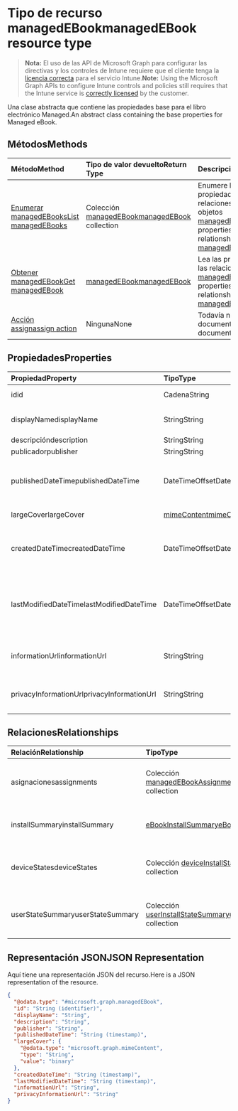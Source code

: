 # <a name="managedebook-resource-type"></a><span data-ttu-id="a53fd-101">Tipo de recurso managedEBook</span><span class="sxs-lookup"><span data-stu-id="a53fd-101">managedEBook resource type</span></span>

> <span data-ttu-id="a53fd-102">**Nota:** El uso de las API de Microsoft Graph para configurar las directivas y los controles de Intune requiere que el cliente tenga la [licencia correcta](https://go.microsoft.com/fwlink/?linkid=839381) para el servicio Intune.</span><span class="sxs-lookup"><span data-stu-id="a53fd-102">**Note:** Using the Microsoft Graph APIs to configure Intune controls and policies still requires that the Intune service is [correctly licensed](https://go.microsoft.com/fwlink/?linkid=839381) by the customer.</span></span>

<span data-ttu-id="a53fd-103">Una clase abstracta que contiene las propiedades base para el libro electrónico Managed.</span><span class="sxs-lookup"><span data-stu-id="a53fd-103">An abstract class containing the base properties for Managed eBook.</span></span>
## <a name="methods"></a><span data-ttu-id="a53fd-104">Métodos</span><span class="sxs-lookup"><span data-stu-id="a53fd-104">Methods</span></span>
|<span data-ttu-id="a53fd-105">Método</span><span class="sxs-lookup"><span data-stu-id="a53fd-105">Method</span></span>|<span data-ttu-id="a53fd-106">Tipo de valor devuelto</span><span class="sxs-lookup"><span data-stu-id="a53fd-106">Return Type</span></span>|<span data-ttu-id="a53fd-107">Descripción</span><span class="sxs-lookup"><span data-stu-id="a53fd-107">Description</span></span>|
|:---|:---|:---|
|[<span data-ttu-id="a53fd-108">Enumerar managedEBooks</span><span class="sxs-lookup"><span data-stu-id="a53fd-108">List managedEBooks</span></span>](../api/intune_books_managedebook_list.md)|<span data-ttu-id="a53fd-109">Colección [managedEBook](../resources/intune_books_managedebook.md)</span><span class="sxs-lookup"><span data-stu-id="a53fd-109">[managedEBook](../resources/intune_books_managedebook.md) collection</span></span>|<span data-ttu-id="a53fd-110">Enumere las propiedades y las relaciones de los objetos [managedEBook](../resources/intune_books_managedebook.md).</span><span class="sxs-lookup"><span data-stu-id="a53fd-110">List properties and relationships of the [managedEBook](../resources/intune_books_managedebook.md) objects.</span></span>|
|[<span data-ttu-id="a53fd-111">Obtener managedEBook</span><span class="sxs-lookup"><span data-stu-id="a53fd-111">Get managedEBook</span></span>](../api/intune_books_managedebook_get.md)|[<span data-ttu-id="a53fd-112">managedEBook</span><span class="sxs-lookup"><span data-stu-id="a53fd-112">managedEBook</span></span>](../resources/intune_books_managedebook.md)|<span data-ttu-id="a53fd-113">Lea las propiedades y las relaciones del objeto [managedEBook](../resources/intune_books_managedebook.md).</span><span class="sxs-lookup"><span data-stu-id="a53fd-113">Read properties and relationships of the [managedEBook](../resources/intune_books_managedebook.md) object.</span></span>|
|[<span data-ttu-id="a53fd-114">Acción assign</span><span class="sxs-lookup"><span data-stu-id="a53fd-114">assign action</span></span>](../api/intune_books_managedebook_assign.md)|<span data-ttu-id="a53fd-115">Ninguna</span><span class="sxs-lookup"><span data-stu-id="a53fd-115">None</span></span>|<span data-ttu-id="a53fd-116">Todavía no documentado</span><span class="sxs-lookup"><span data-stu-id="a53fd-116">Not yet documented</span></span>|

## <a name="properties"></a><span data-ttu-id="a53fd-117">Propiedades</span><span class="sxs-lookup"><span data-stu-id="a53fd-117">Properties</span></span>
|<span data-ttu-id="a53fd-118">Propiedad</span><span class="sxs-lookup"><span data-stu-id="a53fd-118">Property</span></span>|<span data-ttu-id="a53fd-119">Tipo</span><span class="sxs-lookup"><span data-stu-id="a53fd-119">Type</span></span>|<span data-ttu-id="a53fd-120">Descripción</span><span class="sxs-lookup"><span data-stu-id="a53fd-120">Description</span></span>|
|:---|:---|:---|
|<span data-ttu-id="a53fd-121">id</span><span class="sxs-lookup"><span data-stu-id="a53fd-121">id</span></span>|<span data-ttu-id="a53fd-122">Cadena</span><span class="sxs-lookup"><span data-stu-id="a53fd-122">String</span></span>|<span data-ttu-id="a53fd-123">Clave de la entidad.</span><span class="sxs-lookup"><span data-stu-id="a53fd-123">Key of the entity.</span></span>|
|<span data-ttu-id="a53fd-124">displayName</span><span class="sxs-lookup"><span data-stu-id="a53fd-124">displayName</span></span>|<span data-ttu-id="a53fd-125">String</span><span class="sxs-lookup"><span data-stu-id="a53fd-125">String</span></span>|<span data-ttu-id="a53fd-126">Nombre del libro electrónico</span><span class="sxs-lookup"><span data-stu-id="a53fd-126">Name of the eBook.</span></span>|
|<span data-ttu-id="a53fd-127">descripción</span><span class="sxs-lookup"><span data-stu-id="a53fd-127">description</span></span>|<span data-ttu-id="a53fd-128">String</span><span class="sxs-lookup"><span data-stu-id="a53fd-128">String</span></span>|<span data-ttu-id="a53fd-129">Descripción.</span><span class="sxs-lookup"><span data-stu-id="a53fd-129">Description.</span></span>|
|<span data-ttu-id="a53fd-130">publicador</span><span class="sxs-lookup"><span data-stu-id="a53fd-130">publisher</span></span>|<span data-ttu-id="a53fd-131">String</span><span class="sxs-lookup"><span data-stu-id="a53fd-131">String</span></span>|<span data-ttu-id="a53fd-132">Publicador.</span><span class="sxs-lookup"><span data-stu-id="a53fd-132">Publisher.</span></span>|
|<span data-ttu-id="a53fd-133">publishedDateTime</span><span class="sxs-lookup"><span data-stu-id="a53fd-133">publishedDateTime</span></span>|<span data-ttu-id="a53fd-134">DateTimeOffset</span><span class="sxs-lookup"><span data-stu-id="a53fd-134">DateTimeOffset</span></span>|<span data-ttu-id="a53fd-135">La fecha y la hora en que se publicó el libro electrónico.</span><span class="sxs-lookup"><span data-stu-id="a53fd-135">The date and time when the eBook was published.</span></span>|
|<span data-ttu-id="a53fd-136">largeCover</span><span class="sxs-lookup"><span data-stu-id="a53fd-136">largeCover</span></span>|[<span data-ttu-id="a53fd-137">mimeContent</span><span class="sxs-lookup"><span data-stu-id="a53fd-137">mimeContent</span></span>](../resources/intune_shared_mimecontent.md)|<span data-ttu-id="a53fd-138">Cubierta de libro.</span><span class="sxs-lookup"><span data-stu-id="a53fd-138">Book cover.</span></span>|
|<span data-ttu-id="a53fd-139">createdDateTime</span><span class="sxs-lookup"><span data-stu-id="a53fd-139">createdDateTime</span></span>|<span data-ttu-id="a53fd-140">DateTimeOffset</span><span class="sxs-lookup"><span data-stu-id="a53fd-140">DateTimeOffset</span></span>|<span data-ttu-id="a53fd-141">La fecha y la hora en que se creó el archivo del libro electrónico.</span><span class="sxs-lookup"><span data-stu-id="a53fd-141">The date and time when the eBook file was created.</span></span>|
|<span data-ttu-id="a53fd-142">lastModifiedDateTime</span><span class="sxs-lookup"><span data-stu-id="a53fd-142">lastModifiedDateTime</span></span>|<span data-ttu-id="a53fd-143">DateTimeOffset</span><span class="sxs-lookup"><span data-stu-id="a53fd-143">DateTimeOffset</span></span>|<span data-ttu-id="a53fd-144">La fecha y la hora en que se modificó por última vez el libro electrónico.</span><span class="sxs-lookup"><span data-stu-id="a53fd-144">The date and time when the eBook was last modified.</span></span>|
|<span data-ttu-id="a53fd-145">informationUrl</span><span class="sxs-lookup"><span data-stu-id="a53fd-145">informationUrl</span></span>|<span data-ttu-id="a53fd-146">String</span><span class="sxs-lookup"><span data-stu-id="a53fd-146">String</span></span>|<span data-ttu-id="a53fd-147">La dirección URL para obtener más información.</span><span class="sxs-lookup"><span data-stu-id="a53fd-147">The more information Url.</span></span>|
|<span data-ttu-id="a53fd-148">privacyInformationUrl</span><span class="sxs-lookup"><span data-stu-id="a53fd-148">privacyInformationUrl</span></span>|<span data-ttu-id="a53fd-149">String</span><span class="sxs-lookup"><span data-stu-id="a53fd-149">String</span></span>|<span data-ttu-id="a53fd-150">La dirección URL de la declaración de privacidad.</span><span class="sxs-lookup"><span data-stu-id="a53fd-150">The privacy statement Url.</span></span>|

## <a name="relationships"></a><span data-ttu-id="a53fd-151">Relaciones</span><span class="sxs-lookup"><span data-stu-id="a53fd-151">Relationships</span></span>
|<span data-ttu-id="a53fd-152">Relación</span><span class="sxs-lookup"><span data-stu-id="a53fd-152">Relationship</span></span>|<span data-ttu-id="a53fd-153">Tipo</span><span class="sxs-lookup"><span data-stu-id="a53fd-153">Type</span></span>|<span data-ttu-id="a53fd-154">Descripción</span><span class="sxs-lookup"><span data-stu-id="a53fd-154">Description</span></span>|
|:---|:---|:---|
|<span data-ttu-id="a53fd-155">asignaciones</span><span class="sxs-lookup"><span data-stu-id="a53fd-155">assignments</span></span>|<span data-ttu-id="a53fd-156">Colección [managedEBookAssignment](../resources/intune_books_managedebookassignment.md)</span><span class="sxs-lookup"><span data-stu-id="a53fd-156">[managedEBookAssignment](../resources/intune_books_managedebookassignment.md) collection</span></span>|<span data-ttu-id="a53fd-157">La lista de asignaciones para este libro electrónico.</span><span class="sxs-lookup"><span data-stu-id="a53fd-157">The list of assignments for this eBook.</span></span>|
|<span data-ttu-id="a53fd-158">installSummary</span><span class="sxs-lookup"><span data-stu-id="a53fd-158">installSummary</span></span>|[<span data-ttu-id="a53fd-159">eBookInstallSummary</span><span class="sxs-lookup"><span data-stu-id="a53fd-159">eBookInstallSummary</span></span>](../resources/intune_books_ebookinstallsummary.md)|<span data-ttu-id="a53fd-160">Resumen de instalación de las aplicaciones para móviles.</span><span class="sxs-lookup"><span data-stu-id="a53fd-160">Mobile App Install Summary.</span></span>|
|<span data-ttu-id="a53fd-161">deviceStates</span><span class="sxs-lookup"><span data-stu-id="a53fd-161">deviceStates</span></span>|<span data-ttu-id="a53fd-162">Colección [deviceInstallState](../resources/intune_books_deviceinstallstate.md)</span><span class="sxs-lookup"><span data-stu-id="a53fd-162">[deviceInstallState](../resources/intune_books_deviceinstallstate.md) collection</span></span>|<span data-ttu-id="a53fd-163">La lista de estados de asignaciones para este libro electrónico.</span><span class="sxs-lookup"><span data-stu-id="a53fd-163">The list of installation states for this eBook.</span></span>|
|<span data-ttu-id="a53fd-164">userStateSummary</span><span class="sxs-lookup"><span data-stu-id="a53fd-164">userStateSummary</span></span>|<span data-ttu-id="a53fd-165">Colección [userInstallStateSummary](../resources/intune_books_userinstallstatesummary.md)</span><span class="sxs-lookup"><span data-stu-id="a53fd-165">[userInstallStateSummary](../resources/intune_books_userinstallstatesummary.md) collection</span></span>|<span data-ttu-id="a53fd-166">La lista de estados de asignaciones para este libro electrónico.</span><span class="sxs-lookup"><span data-stu-id="a53fd-166">The list of installation states for this eBook.</span></span>|

## <a name="json-representation"></a><span data-ttu-id="a53fd-167">Representación JSON</span><span class="sxs-lookup"><span data-stu-id="a53fd-167">JSON Representation</span></span>
<span data-ttu-id="a53fd-168">Aquí tiene una representación JSON del recurso.</span><span class="sxs-lookup"><span data-stu-id="a53fd-168">Here is a JSON representation of the resource.</span></span>
<!--{
  "blockType": "resource",
  "abstract": true,
  "keyProperty": "id",
  "baseType": "microsoft.graph.entity",
  "@odata.type": "microsoft.graph.managedEBook"
}-->
``` json
{
  "@odata.type": "#microsoft.graph.managedEBook",
  "id": "String (identifier)",
  "displayName": "String",
  "description": "String",
  "publisher": "String",
  "publishedDateTime": "String (timestamp)",
  "largeCover": {
    "@odata.type": "microsoft.graph.mimeContent",
    "type": "String",
    "value": "binary"
  },
  "createdDateTime": "String (timestamp)",
  "lastModifiedDateTime": "String (timestamp)",
  "informationUrl": "String",
  "privacyInformationUrl": "String"
}
```



